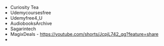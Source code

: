 

- Curiosity Tea
- Udemycoursesfree
- Udemyfree4_U
- AudiobooksArchive
- Sagarintech
- MagixDeals - https://youtube.com/shorts/JcpjL742_qg?feature=share
- 
